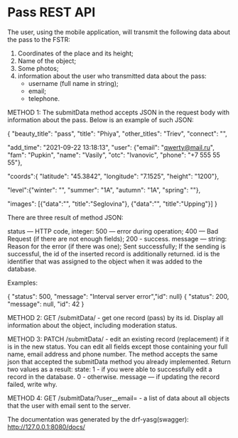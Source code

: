 # Pass REST API

The user, using the mobile application, will transmit the following data about the pass to the FSTR:

1. Coordinates of the place and its height;
2. Name of the object;
3. Some photos;
4. information about the user who transmitted data about the pass:
    - username (full name in string);
    - email;
    - telephone.

METHOD 1:
The submitData method accepts JSON in the request body with information about the pass. Below is an example of such JSON:

{
  "beauty_title": "pass",
  "title": "Phiya",
  "other_titles": "Triev",
  "connect": "",
 
  "add_time": "2021-09-22 13:18:13",
  "user": {"email": "qwerty@mail.ru", 		
        "fam": "Pupkin",
		 "name": "Vasily",
		 "otc": "Ivanovic",
        "phone": "+7 555 55 55"}, 
 
   "coords":{
  "latitude": "45.3842",
  "longitude": "7.1525",
  "height": "1200"},
 
 
  "level":{"winter": "",
  "summer": "1А",
  "autumn": "1А",
  "spring": ""},
 
   "images": [{"data":"<image1>", "title":"Seglovina"}, {"data":"<image2>", "title":"Upping"}]
}

There are three result of method JSON:

status — HTTP code, integer:
    500 — error during operation;
    400 — Bad Request (if there are not enough fields);
    200 - success.
message — string:
    Reason for the error (if there was one);
    Sent successfully;
    If the sending is successful, the id of the inserted record is additionally returned.
id is the identifier that was assigned to the object when it was added to the database.

Examples:

{ "status": 500, "message": "Interval server error","id": null}
{ "status": 200, "message": null, "id": 42 }

METHOD 2:
GET /submitData/<id> - get one record (pass) by its id.
Display all information about the object, including moderation status.

METHOD 3:
PATCH /submitData/<id> - edit an existing record (replacement) if it is in the new status.
You can edit all fields except those containing your full name, email address and phone number. The method accepts the same json that accepted the submitData method you already implemented.
Return two values as a result:
state:
    1 - if you were able to successfully edit a record in the database.
    0 - otherwise.
message — if updating the record failed, write why.

METHOD 4:
GET /submitData/?user__email=<email> - a list of data about all objects that the user with email <email> sent to the server.

The documentation was generated by the drf-yasg(swagger):
    http://127.0.0.1:8080/docs/